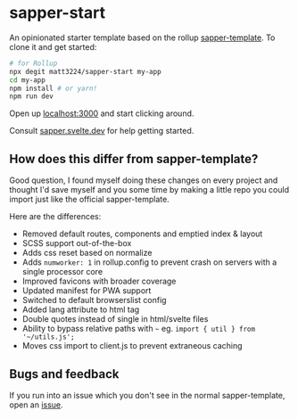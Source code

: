 # sapper-start

An opinionated starter template based on the rollup [sapper-template](https://github.com/sveltejs/sapper-template/tree/rollup). To clone it and get started:

```bash
# for Rollup
npx degit matt3224/sapper-start my-app
cd my-app
npm install # or yarn!
npm run dev
```

Open up [localhost:3000](http://localhost:3000) and start clicking around.

Consult [sapper.svelte.dev](https://sapper.svelte.dev) for help getting started.


## How does this differ from sapper-template?

Good question, I found myself doing these changes on every project and thought I'd save myself and you some time by making a little repo you could import just like the official sapper-template.

Here are the differences:
* Removed default routes, components and emptied index & layout
* SCSS support out-of-the-box
* Adds css reset based on normalize
* Adds `numworker: 1` in rollup.config to prevent crash on servers with a single processor core
* Improved favicons with broader coverage
* Updated manifest for PWA support
* Switched to default browserslist config
* Added lang attribute to html tag
* Double quotes instead of single in html/svelte files
* Ability to bypass relative paths with `~` eg. `import { util } from '~/utils.js';`
* Moves css import to client.js to prevent extraneous caching


## Bugs and feedback

If you run into an issue which you don't see in the normal sapper-template, open an [issue](https://github.com/matt3224/sapper-start/issues).
